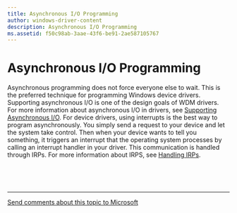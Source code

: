 ```yaml
---
title: Asynchronous I/O Programming
author: windows-driver-content
description: Asynchronous I/O Programming
ms.assetid: f50c98ab-3aae-43f6-be91-2ae587105767
---
```


# Asynchronous I/O Programming


Asynchronous programming does not force everyone else to wait. This is the preferred technique for programming Windows device drivers. Supporting asynchronous I/O is one of the design goals of WDM drivers. For more information about asynchronous I/O in drivers, see [Supporting Asynchronous I/O](supporting-asynchronous-i-o.md). For device drivers, using interrupts is the best way to program asynchronously. You simply send a request to your device and let the system take control. Then when your device wants to tell you something, it triggers an interrupt that the operating system processes by calling an interrupt handler in your driver. This communication is handled through IRPs. For more information about IRPS, see [Handling IRPs](handling-irps.md).

 

 


--------------------
[Send comments about this topic to Microsoft](mailto:wsddocfb@microsoft.com?subject=Documentation%20feedback%20%5Bkernel\kernel%5D:%20Asynchronous%20I/O%20Programming%20%20RELEASE:%20%286/14/2017%29&body=%0A%0APRIVACY%20STATEMENT%0A%0AWe%20use%20your%20feedback%20to%20improve%20the%20documentation.%20We%20don't%20use%20your%20email%20address%20for%20any%20other%20purpose,%20and%20we'll%20remove%20your%20email%20address%20from%20our%20system%20after%20the%20issue%20that%20you're%20reporting%20is%20fixed.%20While%20we're%20working%20to%20fix%20this%20issue,%20we%20might%20send%20you%20an%20email%20message%20to%20ask%20for%20more%20info.%20Later,%20we%20might%20also%20send%20you%20an%20email%20message%20to%20let%20you%20know%20that%20we've%20addressed%20your%20feedback.%0A%0AFor%20more%20info%20about%20Microsoft's%20privacy%20policy,%20see%20http://privacy.microsoft.com/default.aspx. "Send comments about this topic to Microsoft")


